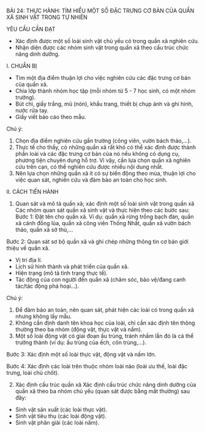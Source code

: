 BÀI 24: THỰC HÀNH: TÌM HIỂU MỘT SỐ ĐẶC TRƯNG CƠ BẢN CỦA QUẦN XÃ SINH VẬT TRONG TỰ NHIÊN

YÊU CẦU CẦN ĐẠT
- Xác định được một số loài sinh vật chủ yếu có trong quần xã nghiên cứu.
- Nhận diện được các nhóm sinh vật trong quần xã theo cấu trúc chức năng dinh dưỡng.

I. CHUẨN BỊ
- Tìm một địa điểm thuận lợi cho việc nghiên cứu các đặc trưng cơ bản của quần xã.
- Chia lớp thành nhóm học tập (mỗi nhóm từ 5 - 7 học sinh, có một nhóm trưởng).
- Bút chì, giấy trắng, mũ (nón), khẩu trang, thiết bị chụp ảnh và ghi hình, nước rửa tay.
- Giấy viết báo cáo theo mẫu.

Chú ý:
1. Chọn địa điểm nghiên cứu gần trường (công viên, vườn bách thảo,...).
2. Thực tế cho thấy, có những quần xã rất khó có thể xác định được thành phần loài và các đặc trưng cơ bản của nó nếu không có dụng cụ, phương tiện chuyên dụng hỗ trợ. Vì vậy, cần lựa chọn quần xã nghiên cứu trên cạn, có thể nghiên cứu được nhiều nội dung nhất.
3. Nên lựa chọn những quần xã ít có sự biến động theo mùa, thuận lợi cho việc quan sát, nghiên cứu và đảm bảo an toàn cho học sinh.

II. CÁCH TIẾN HÀNH
1. Quan sát và mô tả quần xã; xác định một số loài sinh vật trong quần xã
Các nhóm quan sát quần xã sinh vật và thực hiện theo các bước sau:
Bước 1: Đặt tên cho quần xã.
Ví dụ: quần xã rừng trồng bạch đàn, quần xã cánh đồng lúa, quần xã công viên Thống Nhất, quần xã vườn bách thảo, quần xã sở thú,...

Bước 2: Quan sát sơ bộ quần xã và ghi chép những thông tin cơ bản giới thiệu về quần xã.
- Vị trí địa lí.
- Lịch sử hình thành và phát triển của quần xã.
- Hiện trạng (mô tả tình trạng thực tế).
- Tác động của con người đến quần xã (chăm sóc, bảo vệ/đang canh tác/tác động phá hoại...).

Chú ý:
1. Để đảm bảo an toàn, nên quan sát, phát hiện các loài có trong quần xã nhưng không lấy mẫu.
2. Không cần định danh tên khoa học của loài, chỉ cần xác định tên thông thường theo ba nhóm (động vật, thực vật và nấm).
3. Một số loài động vật có giai đoạn ấu trùng, tránh nhầm lẫn đó là cá thể trưởng thành (ví dụ: ấu trùng của ếch, côn trùng,...).

Bước 3: Xác định một số loài thực vật, động vật và nấm lớn.

Bước 4: Xác định các loài trên thuộc nhóm loài nào (loài ưu thế, loài đặc trưng, loài chủ chốt).

2. Xác định cấu trúc quần xã
Xác định cấu trúc chức năng dinh dưỡng của quần xã theo ba nhóm chủ yếu (quan sát được bằng mắt thường) sau đây:
+ Sinh vật sản xuất (các loài thực vật).
+ Sinh vật tiêu thụ (các loài động vật).
+ Sinh vật phân giải (các loài nấm).